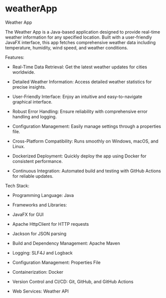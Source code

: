 # weatherApp
Weather App 


The Weather App is a Java-based application designed to provide real-time weather information for any specified location. Built with a user-friendly JavaFX interface, this app fetches comprehensive weather data including temperature, humidity, wind speed, and weather conditions.


Features:

- Real-Time Data Retrieval: Get the latest weather updates for cities worldwide.

- Detailed Weather Information: Access detailed weather statistics for precise insights.

- User-Friendly Interface: Enjoy an intuitive and easy-to-navigate graphical interface.

- Robust Error Handling: Ensure reliability with comprehensive error handling and logging.

- Configuration Management: Easily manage settings through a properties file.

- Cross-Platform Compatibility: Runs smoothly on Windows, macOS, and Linux.

- Dockerized Deployment: Quickly deploy the app using Docker for consistent performance.

- Continuous Integration: Automated build and testing with GitHub Actions for reliable updates.

Tech Stack:

- Programming Language: Java

- Frameworks and Libraries:

- JavaFX for GUI

- Apache HttpClient for HTTP requests

- Jackson for JSON parsing

- Build and Dependency Management: Apache Maven

- Logging: SLF4J and Logback

- Configuration Management: Properties File

- Containerization: Docker

- Version Control and CI/CD: Git, GitHub, and GitHub Actions

- Web Services: Weather API
